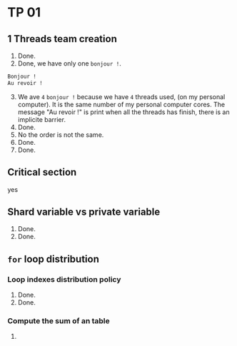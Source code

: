 # TP 01

## 1 Threads team creation

1. Done.
2. Done, we have only one `bonjour !`.

  ```txt
  Bonjour !
  Au revoir !
  ```

3. We ave `4` `bonjour !` because we have `4` threads used, (on my personal computer). It is the same number of my personal computer cores. The message "Au revoir !" is print when all the threads has finish, there is an implicite barrier.
4. Done.
5. No the order is not the same.
6. Done.
7. Done.

## Critical section

yes

## Shard variable vs private variable

1. Done.
2. Done.

## `for` loop distribution

### Loop indexes distribution policy

1. Done.
2. Done.

### Compute the sum of an table

1. 
